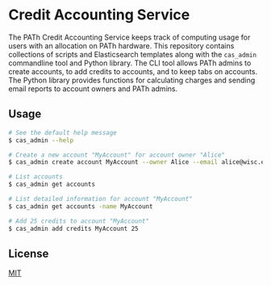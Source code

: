 # Credit Accounting Service

The PATh Credit Accounting Service
keeps track of computing usage
for users with an allocation
on PATh hardware.
This repository contains collections of scripts and Elasticsearch templates
along with the `cas_admin` commandline tool and Python library.
The CLI tool allows PATh admins to create accounts,
to add credits to accounts,
and to keep tabs on accounts.
The Python library provides functions
for calculating charges
and sending email reports to
account owners and PATh admins.

## Usage

```bash
# See the default help message
$ cas_admin --help

# Create a new account "MyAccount" for account owner "Alice"
$ cas_admin create account MyAccount --owner Alice --email alice@wisc.edu --type cpu_2022 --credits 50

# List accounts
$ cas_admin get accounts

# List detailed information for account "MyAccount"
$ cas_admin get accounts -name MyAccount

# Add 25 credits to account "MyAccount"
$ cas_admin add credits MyAccount 25
```

## License
[MIT](https://choosealicense.com/licenses/mit/)